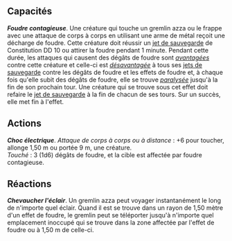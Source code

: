 ## Capacités
_**Foudre contagieuse**_. Une créature qui touche un gremlin azza ou le frappe avec une attaque de corps à corps en utilisant une arme de métal reçoit une décharge de foudre. Cette créature doit réussir un [jet de sauvegarde](/utiliser-les-caracteristiques/#jets-de-sauvegarde) de Constitution DD 10 ou attirer la foudre pendant 1 minute. Pendant cette durée, les attaques qui causent des dégâts de foudre sont [_avantagées_](/utiliser-les-caracteristiques/#avantage-et-desavantage) contre cette créature et celle-ci est [_désavantagée_](/utiliser-les-caracteristiques/#avantage-et-desavantage) à tous ses [jets de sauvegarde](/utiliser-les-caracteristiques/#jets-de-sauvegarde) contre les dégâts de foudre et les effets de foudre et, à chaque fois qu'elle subit des dégâts de foudre, elle se trouve [_paralysée_](/gerer-la-sante-du-personnage/#paralyse) jusqu'à la fin de son prochain tour. Une créature qui se trouve sous cet effet doit refaire le [jet de sauvegarde](/utiliser-les-caracteristiques/#jets-de-sauvegarde) à la fin de chacun de ses tours. Sur un succès, elle met fin à l'effet.

## Actions
_**Choc électrique**_. _Attaque de corps à corps ou à distance_ : +6 pour toucher, allonge 1,50 m ou portée 9 m, une créature.  
_Touché_ : 3 (1d6) dégâts de foudre, et la cible est affectée par foudre contagieuse.

## Réactions
_**Chevaucher l'éclair**_. Un gremlin azza peut voyager instantanément le long de n'importe quel éclair. Quand il est se trouve dans un rayon de 1,50 mètre d'un effet de foudre, le gremlin peut se téléporter jusqu'à n'importe quel emplacement inoccupé qui se trouve dans la zone affectée par l'effet de foudre ou à 1,50 m de celle-ci.
